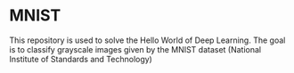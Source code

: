 # MNIST
This repository is used to solve the Hello World of Deep Learning. The goal is to classify grayscale images given by the MNIST dataset (National Institute of Standards and Technology)
